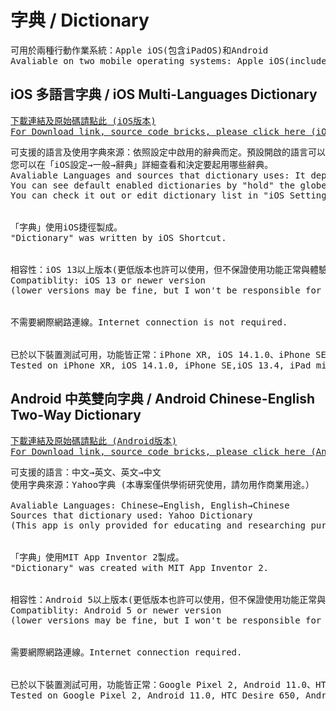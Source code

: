<h1> 字典 / Dictionary </h1>
<pre>
可用於兩種行動作業系統：Apple iOS(包含iPadOS)和Android
Avaliable on two mobile operating systems: Apple iOS(included iPadOS) and Android
</pre>

<h2>iOS 多語言字典 / iOS Multi-Languages Dictionary</h2>
<a href="https://github.com/iambjlu/dictionary/tree/main/iOS"><pre>
下載連結及原始碼請點此 (iOS版本)
For Download link, source code bricks, please click here (iOS Version)
</pre></a>
<pre>
可支援的語言及使用字典來源：依照設定中啟用的辭典而定。預設開啟的語言可以在打字時「按住」地球按鈕查看
您可以在「iOS設定→一般→辭典」詳細查看和決定要起用哪些辭典。
Avaliable Languages and sources that dictionary uses: It depends on "dictionaries" enabled in your iOS Settings
You can see default enabled dictionaries by "hold" the globe botton
You can check it out or edit dictionary list in "iOS Settings→General→Dictionary".
<br>
「字典」使用iOS捷徑製成。
"Dictionary" was written by iOS Shortcut.
<br>
相容性：iOS 13以上版本(更低版本也許可以使用，但不保證使用功能正常與體驗）
Compatiblity: iOS 13 or newer version
(lower versions may be fine, but I won't be responsible for it's user experience and functions working or not)
<br>
不需要網際網路連線。Internet connection is not required.
<br>
已於以下裝置測試可用，功能皆正常：iPhone XR, iOS 14.1.0、iPhone SE,iOS 13.4、iPad mini 2019, iPadOS 14.0.1
Tested on iPhone XR, iOS 14.1.0, iPhone SE,iOS 13.4, iPad mini 2019,iPadOS 14.0.1.  All of them worked correctly.
</pre>




<h2>Android 中英雙向字典 / Android Chinese-English Two-Way Dictionary</h2>
<a href="https://github.com/iambjlu/dictionary/tree/main/Android/"><pre>
下載連結及原始碼請點此 (Android版本)
For Download link, source code bricks, please click here (Android Version)
</pre></a>
<pre>
可支援的語言：中文→英文、英文→中文
使用字典來源：Yahoo字典 (本專案僅供學術研究使用，請勿用作商業用途。）<br>
Avaliable Languages: Chinese→English, English→Chinese
Sources that dictionary used: Yahoo Dictionary
(This app is only provided for educating and researching purpose.  Don't use it on commercial purpose.)
<br>
「字典」使用MIT App Inventor 2製成。
"Dictionary" was created with MIT App Inventor 2.
<br>
相容性：Android 5以上版本(更低版本也許可以使用，但不保證使用功能正常與體驗）
Compatiblity: Android 5 or newer version
(lower versions may be fine, but I won't be responsible for it's user experience and functions working or not)
<br>
需要網際網路連線。Internet connection required.
<br>
已於以下裝置測試可用，功能皆正常：Google Pixel 2, Android 11.0、HTC Desire 650, Android 6.0.1, BlueStacks for Mac,Android 7
Tested on Google Pixel 2, Android 11.0, HTC Desire 650, Android 6.0.1, BlueStacks for Mac,Android 7.  All of them worked correctly.
</pre>


